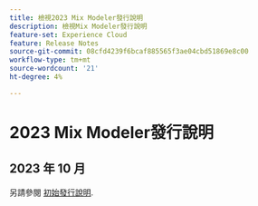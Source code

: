 ```yaml
---
title: 檢視2023 Mix Modeler發行說明
description: 檢視Mix Modeler發行說明
feature-set: Experience Cloud
feature: Release Notes
source-git-commit: 08cfd4239f6bcaf885565f3ae04cbd51869e8c00
workflow-type: tm+mt
source-wordcount: '21'
ht-degree: 4%

---
```


# 2023 Mix Modeler發行說明

## 2023 年 10 月

另請參閱 [初始發行說明](latest.md).

